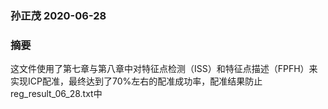 ### 孙正茂 2020-06-28
### 摘要
这文件使用了第七章与第八章中对特征点检测（ISS）和特征点描述（FPFH）来实现ICP配准，最终达到了70%左右的配准成功率，配准结果防止reg_result_06_28.txt中